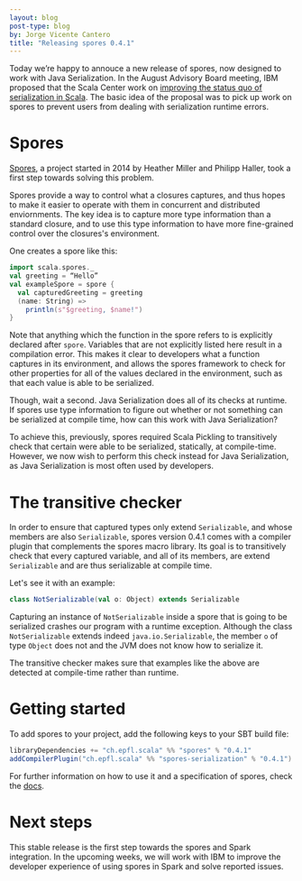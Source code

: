 ```yaml
---
layout: blog
post-type: blog
by: Jorge Vicente Cantero
title: "Releasing spores 0.4.1"
---
```


Today we’re happy to annouce a new release of spores, now designed to work with
Java Serialization. In the August Advisory Board meeting, IBM proposed that the
Scala Center work on [improving the status quo of serialization in
Scala](https://github.com/scalacenter/advisoryboard/blob/master/proposals/006-compile-time-serializibility-check.md).
The basic idea of the proposal was to pick up work on spores to prevent
users from dealing with serialization runtime errors.

# Spores

[Spores](https://github.com/scalacenter/spores), a project started in 2014
by Heather Miller and Philipp Haller, took a first step towards solving
this problem.

Spores provide a way to control what a closures captures, and thus
hopes to make it easier to operate with them in concurrent and distributed
enviornments. The key idea is to capture more type information than a standard
closure, and to use this type information to have more fine-grained control over
the closures's environment.

One creates a spore like this:

```scala
import scala.spores._
val greeting = “Hello”
val exampleSpore = spore {
  val capturedGreeting = greeting
  (name: String) =>
    println(s"$greeting, $name!")
}
```

Note that anything which the function in the spore refers to is explicitly
declared after `spore`. Variables that are not explicitly listed here result in
a compilation error. This makes it clear to developers what a function captures
in its environment, and allows the spores framework to check for other
properties for all of the values declared in the environment, such as that each
value is able to be serialized.

Though, wait a second. Java Serialization does all of its checks at runtime. If
spores use type information to figure out whether or not something can be
serialized at compile time, how can this work with Java Serialization?

To achieve this, previously, spores required Scala Pickling to transitively
check that certain were able to be serialized, statically, at compile-time.
However, we now wish to perform this check instead for Java Serialization, as
Java Serialization is most often used by developers.

# The transitive checker

In order to ensure that captured types only extend `Serializable`, and whose
members are also `Serializable`, spores version 0.4.1 comes with a compiler
plugin that complements the spores macro library. Its goal is to transitively
check that every captured variable, and all of its members, are extend
`Serializable` and are thus serializable at compile time.

Let's see it with an example:

```scala
class NotSerializable(val o: Object) extends Serializable
```

Capturing an instance of `NotSerializable` inside a spore that is going to be
serialized crashes our program with a runtime exception. Although the class
`NotSerializable` extends indeed `java.io.Serializable`, the member `o` of type
`Object` does not and the JVM does not know how to serialize it.

The transitive checker makes sure that examples like the above are detected at
compile-time rather than runtime.

# Getting started

To add spores to your project, add the following keys to your SBT build file:

```scala
libraryDependencies += "ch.epfl.scala" %% "spores" % "0.4.1"
addCompilerPlugin("ch.epfl.scala" %% "spores-serialization" % "0.4.1")
```

For further information on how to use it and a specification of spores, check
the [docs](http://scalacenter.github.io/spores/spores.html).

# Next steps

This stable release is the first step towards the spores and Spark integration.
In the upcoming weeks, we will work with IBM to improve the developer experience
of using spores in Spark and solve reported issues.
